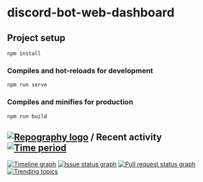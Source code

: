 # discord-bot-web-dashboard

## Project setup
```
npm install
```

### Compiles and hot-reloads for development
```
npm run serve
```

### Compiles and minifies for production
```
npm run build
```


## [![Repography logo](https://images.repography.com/logo.svg)](https://repography.com) / Recent activity [![Time period](https://images.repography.com/33653791/nigel12341/Agile-bot-web-dashboard/recent-activity/54ihqA0stQ8V2_jUTRmB6BLk3z9XkgyqWu95tpPSg5E/wvaN62aTRJi_03JSlw5qRlyleveMn7LeK3Kr0u2STHo_badge.svg)](https://repography.com)
[![Timeline graph](https://images.repography.com/33653791/nigel12341/Agile-bot-web-dashboard/recent-activity/54ihqA0stQ8V2_jUTRmB6BLk3z9XkgyqWu95tpPSg5E/wvaN62aTRJi_03JSlw5qRlyleveMn7LeK3Kr0u2STHo_timeline.svg)](https://github.com/nigel12341/Agile-bot-web-dashboard/commits)
[![Issue status graph](https://images.repography.com/33653791/nigel12341/Agile-bot-web-dashboard/recent-activity/54ihqA0stQ8V2_jUTRmB6BLk3z9XkgyqWu95tpPSg5E/wvaN62aTRJi_03JSlw5qRlyleveMn7LeK3Kr0u2STHo_issues.svg)](https://github.com/nigel12341/Agile-bot-web-dashboard/issues)
[![Pull request status graph](https://images.repography.com/33653791/nigel12341/Agile-bot-web-dashboard/recent-activity/54ihqA0stQ8V2_jUTRmB6BLk3z9XkgyqWu95tpPSg5E/wvaN62aTRJi_03JSlw5qRlyleveMn7LeK3Kr0u2STHo_prs.svg)](https://github.com/nigel12341/Agile-bot-web-dashboard/pulls)
[![Trending topics](https://images.repography.com/33653791/nigel12341/Agile-bot-web-dashboard/recent-activity/54ihqA0stQ8V2_jUTRmB6BLk3z9XkgyqWu95tpPSg5E/wvaN62aTRJi_03JSlw5qRlyleveMn7LeK3Kr0u2STHo_words.svg)](https://github.com/nigel12341/Agile-bot-web-dashboard/commits)

